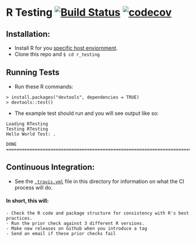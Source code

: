 # R Testing [![Build Status](https://travis-ci.org/scottx611x/r_testing.svg?branch=master)](https://travis-ci.org/scottx611x/r_testing) [![codecov](https://codecov.io/gh/scottx611x/r_testing/branch/master/graph/badge.svg)](https://codecov.io/gh/scottx611x/r_testing)


## Installation:
- Install R for you [specific host enviornment](https://cran.r-project.org/bin/).
- Clone this repo and `$ cd r_testing`

## Running Tests
- Run these R commands:

``` 
> install.packages("devtools", dependencies = TRUE)
> devtools::test()
```
- The example test should run and you will see output like so:
```
Loading RTesting
Testing RTesting
Hello World Test: .

DONE ===========================================================================
```

## Continuous Integration:
- See the [`.travis.yml`](https://github.com/scottx611x/r_testing/blob/master/.travis.yml) file in this directory for information on what the CI process will do.

#### In short, this will:
    - Check the R code and package structure for consistency with R's best practices.
    - Run the prior check against 3 different R versions.
    - Make new releases on Github when you introduce a tag
    - Send an email if these prior checks fail